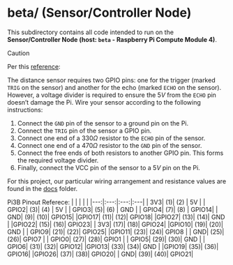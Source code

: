 # beta/ (Sensor/Controller Node)

This subdirectory contains all code intended to run on the **Sensor/Controller Node (host: `beta` - Raspberry Pi Compute Module 4)**.

> [!CAUTION]
> Per this [reference](https://gpiozero.readthedocs.io/en/stable/api_input.html#distancesensor-hc-sr04):
>  
> The distance sensor requires two GPIO pins: one for the trigger (marked `TRIG` on the sensor) and another for the echo (marked `ECHO` on the sensor). However, a voltage divider is required to ensure the $5V$ from the `ECHO` pin doesn’t damage the Pi. Wire your sensor according to the following instructions: 
> 1. Connect the `GND` pin of the sensor to a ground pin on the Pi. 
> 2. Connect the `TRIG` pin of the sensor a GPIO pin. 
> 3. Connect one end of a $330Ω$ resistor to the `ECHO` pin of the sensor. 
> 4. Connect one end of a $470Ω$ resistor to the `GND` pin of the sensor. 
> 5. Connect the free ends of both resistors to another GPIO pin. This forms the required voltage divider. 
> 6. Finally, connect the VCC pin of the sensor to a $5V$ pin on the Pi. 

For this project, our particular wiring arrangement and resistance values are found in the [docs](/docs/) folder. 

Pi3B Pinout Referece: 
| | | | |
|---:|:---:|:---:|:---|
|   3V3|  (1)| (2) | 5V    |
| GPIO2|  (3)| (4) | 5V    |
| GPIO3|  (5)| (6) | GND   |
| GPIO4|  (7)| (8) | GPIO14|
|   GND|  (9)| (10)| GPIO15|
|GPIO17| (11)| (12)| GPIO18|
|GPIO27| (13)| (14)| GND   |
|GPIO22| (15)| (16)| GPIO23|
|   3V3| (17)| (18)| GPIO24|
|GPIO10| (19)| (20)| GND   |
| GPIO9| (21)| (22)| GPIO25|
|GPIO11| (23)| (24)| GPIO8 |
|   GND| (25)| (26)| GPIO7 |
| GPIO0| (27)| (28)| GPIO1 |
| GPIO5| (29)| (30)| GND   |
| GPIO6| (31)| (32)| GPIO12|
|GPIO13| (33)| (34)| GND   |
|GPIO19| (35)| (36)| GPIO16|
|GPIO26| (37)| (38)| GPIO20|
|   GND| (39)| (40)| GPIO21|
